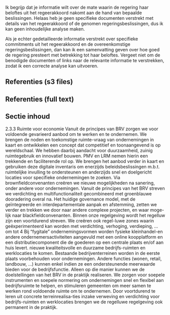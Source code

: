 

Ik begrijp dat je informatie wilt over de mate waarin de regering haar beloftes uit het regeerakkoord nakomt aan de hand van bepaalde beslissingen. Helaas heb je geen specifieke documenten verstrekt met details van het regeerakkoord of de genomen regeringsbeslissingen, dus ik kan geen inhoudelijke analyse maken.

Als je echter gedetailleerde informatie verstrekt over specifieke commitments uit het regeerakkoord en de overeenkomstige regeringsbeslissingen, dan kan ik een samenvatting geven over hoe goed de regering presteert met betrekking tot haar beloftes. Vergeet niet om de benodigde documenten of links naar de relevante informatie te verstrekken, zodat ik een correcte analyse kan uitvoeren.

## Referenties (s3 files)



## Referenties (full text)



## Sectie inhoud

2.3.3 Ruimte voor economie Vanuit de principes van BRV zorgen we voor voldoende gevarieerd aanbod om te werken en te ondernemen. We brengen de noden en toekomstige ruimte-vraag van ondernemingen in kaart en ontwikkelen een concept dat competitief en toonaangevend is op wereldschaal. We hebben daarbij aandacht voor duurzaamheid, zuinig ruimtegebruik en innovatief bouwen. PMV en LRM nemen hierin een trekkende en faciliterende rol op. We brengen het aanbod verder in kaart en gebruiken deze digitale inventaris om enerzijds beleidsbeslissingen m.b.t. ruimtelijke invulling te ondersteunen en anderzijds snel en doelgericht locaties voor specifieke ondernemingen te zoeken. Via brownfieldconvenanten creëren we nieuwe mogelijkheden na sanering, onder andere voor ondernemingen. Vanuit de principes van het BRV streven we verdichting en multifunctionaliteit gecombineerd met groenblauwe dooradering overal na. Het huidige governance model, met de geïntegreerde en interdepartementale aanpak en afstemming, zetten we verder en trekken we door naar andere complexe projecten, en waar moge-lijk naar blackfieldconvenanten. Binnen onze regelgeving wordt het regelluw zijn een voortdurend streven. We creëren ook regel-luwe zones waarin geëxperimenteerd kan worden met verdichting, verhoging, verdieping, … om tot 4 Bij “fygitale” ondernemingsvormen worden fysieke kleinhandel-en andere ondernemersactiviteiten aangevuld met een online koopplatform en een distributiecomponent die de goederen op een centrale plaats en/of aan huis levert. nieuwe kwaliteitsvolle en duurzame bedrijfs-ruimten en werklocaties te komen. Bestaande bedrijventerreinen worden in de eerste plaats voorbehouden voor ondernemingen. Andere functies (wonen, retail, landbouw, …) kunnen enkel indien ze een ondersteunende meerwaarde bieden voor de bedrijfsfunctie. Alleen op die manier kunnen we de doelstellingen van het BRV in de praktijk realiseren. We zorgen voor soepele instrumenten en soepele normering om ondernemingen snel en flexibel aan bedrijfsruimte te helpen, en stimuleren gemeenten om meer samen te werken rond voldoende ruimte om te ondernemen. Door voortdurend te leren uit concrete terreinrealisa-ties inzake verweving en verdichting voor bedrijfs-ruimten en werklocaties brengen we de regelluwe regelgeving ook permanent in de praktijk. 